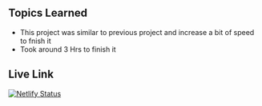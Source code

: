 ## Topics Learned ##
<ul>
<li>This project was similar to previous project and increase a bit of speed to fnish it</li>
<li>Took around 3 Hrs to finish it</li>
</ul>

## Live Link ##
[![Netlify Status](https://api.netlify.com/api/v1/badges/70ea3717-56a5-485b-b05f-d933e6d7214a/deploy-status)](https://app.netlify.com/sites/project-neo-03/deploys)